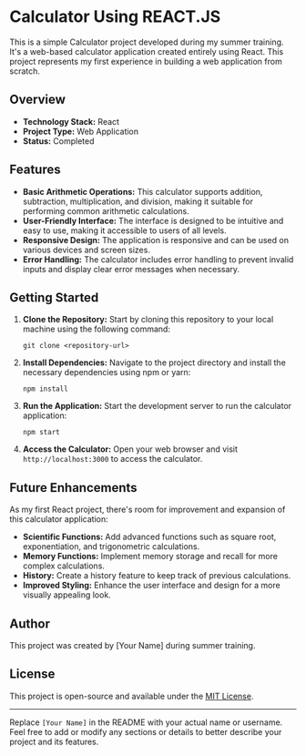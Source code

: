 
# Calculator Using REACT.JS 

This is a simple Calculator project developed during my summer training. It's a web-based calculator application created entirely using React. This project represents my first experience in building a web application from scratch.

## Overview

- **Technology Stack:** React
- **Project Type:** Web Application
- **Status:** Completed

## Features

- **Basic Arithmetic Operations:** This calculator supports addition, subtraction, multiplication, and division, making it suitable for performing common arithmetic calculations.
- **User-Friendly Interface:** The interface is designed to be intuitive and easy to use, making it accessible to users of all levels.
- **Responsive Design:** The application is responsive and can be used on various devices and screen sizes.
- **Error Handling:** The calculator includes error handling to prevent invalid inputs and display clear error messages when necessary.

## Getting Started

1. **Clone the Repository:** Start by cloning this repository to your local machine using the following command:
   ```
   git clone <repository-url>
   ```

2. **Install Dependencies:** Navigate to the project directory and install the necessary dependencies using npm or yarn:
   ```
   npm install
   ```

3. **Run the Application:** Start the development server to run the calculator application:
   ```
   npm start
   ```

4. **Access the Calculator:** Open your web browser and visit `http://localhost:3000` to access the calculator.

## Future Enhancements

As my first React project, there's room for improvement and expansion of this calculator application:

- **Scientific Functions:** Add advanced functions such as square root, exponentiation, and trigonometric calculations.
- **Memory Functions:** Implement memory storage and recall for more complex calculations.
- **History:** Create a history feature to keep track of previous calculations.
- **Improved Styling:** Enhance the user interface and design for a more visually appealing look.

## Author

This project was created by [Your Name] during summer training.

## License

This project is open-source and available under the [MIT License](LICENSE).

---

Replace `[Your Name]` in the README with your actual name or username. Feel free to add or modify any sections or details to better describe your project and its features.

